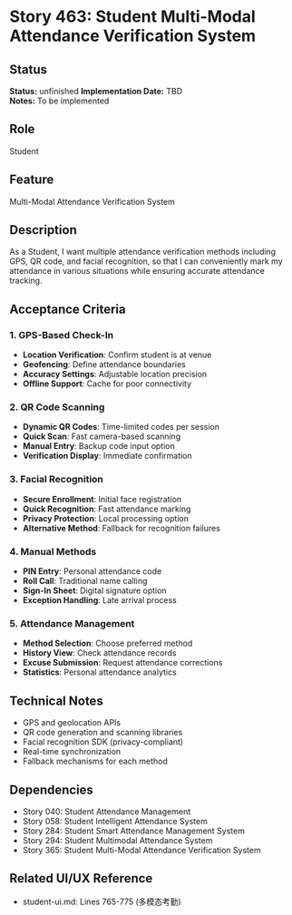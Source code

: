 # Story 463: Student Multi-Modal Attendance Verification System

## Status
**Status:** unfinished
**Implementation Date:** TBD  
**Notes:** To be implemented

## Role
Student

## Feature
Multi-Modal Attendance Verification System

## Description
As a Student, I want multiple attendance verification methods including GPS, QR code, and facial recognition, so that I can conveniently mark my attendance in various situations while ensuring accurate attendance tracking.

## Acceptance Criteria

### 1. GPS-Based Check-In
- **Location Verification**: Confirm student is at venue
- **Geofencing**: Define attendance boundaries
- **Accuracy Settings**: Adjustable location precision
- **Offline Support**: Cache for poor connectivity

### 2. QR Code Scanning
- **Dynamic QR Codes**: Time-limited codes per session
- **Quick Scan**: Fast camera-based scanning
- **Manual Entry**: Backup code input option
- **Verification Display**: Immediate confirmation

### 3. Facial Recognition
- **Secure Enrollment**: Initial face registration
- **Quick Recognition**: Fast attendance marking
- **Privacy Protection**: Local processing option
- **Alternative Method**: Fallback for recognition failures

### 4. Manual Methods
- **PIN Entry**: Personal attendance code
- **Roll Call**: Traditional name calling
- **Sign-In Sheet**: Digital signature option
- **Exception Handling**: Late arrival process

### 5. Attendance Management
- **Method Selection**: Choose preferred method
- **History View**: Check attendance records
- **Excuse Submission**: Request attendance corrections
- **Statistics**: Personal attendance analytics

## Technical Notes
- GPS and geolocation APIs
- QR code generation and scanning libraries
- Facial recognition SDK (privacy-compliant)
- Real-time synchronization
- Fallback mechanisms for each method

## Dependencies
- Story 040: Student Attendance Management
- Story 058: Student Intelligent Attendance System
- Story 284: Student Smart Attendance Management System
- Story 294: Student Multimodal Attendance System
- Story 365: Student Multi-Modal Attendance Verification System

## Related UI/UX Reference
- student-ui.md: Lines 765-775 (多模态考勤)

